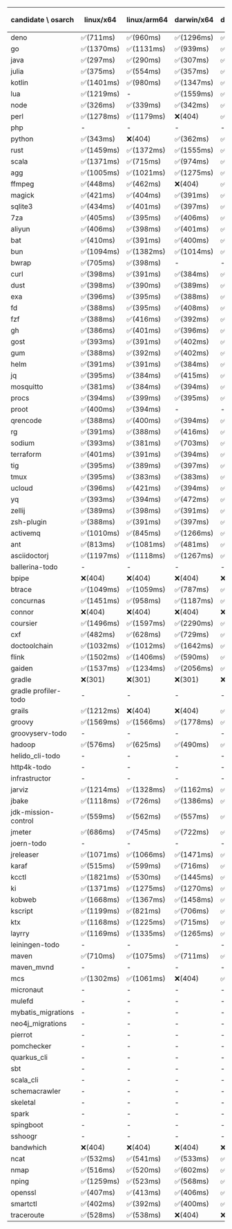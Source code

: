 | candidate \ osarch | linux/x64 | linux/arm64 | darwin/x64 | darwin/arm64 | win/x64 | 备注 |
| ------------------ | ----------- | ------------ | ---------- | --------- | ------- | ---- |
|deno | ✅(711ms) | ✅(960ms) | ✅(1296ms) | ✅(1138ms) | ✅(946ms) |
|go | ✅(1370ms) | ✅(1131ms) | ✅(939ms) | ✅(1184ms) | ✅(1183ms) |
|java | ✅(297ms) | ✅(290ms) | ✅(307ms) | ✅(296ms) | ✅(296ms) |
|julia | ✅(375ms) | ✅(554ms) | ✅(357ms) | ✅(358ms) | ❌(404)|
|kotlin | ✅(1401ms) | ✅(980ms) | ✅(1347ms) | ✅(1062ms) | ✅(1157ms) |
|lua | ✅(1219ms) | - | ✅(1559ms) | ✅(1231ms) | ✅(1228ms) |
|node | ✅(326ms) | ✅(339ms) | ✅(342ms) | ✅(321ms) | ✅(327ms) |
|perl | ✅(1278ms) | ✅(1179ms) | ❌(404)| ✅(1684ms) | ✅(1251ms) |
|php | - | - | - | - | - |
|python | ✅(343ms) | ❌(404)| ✅(362ms) | ✅(371ms) | ✅(344ms) |
|rust | ✅(1459ms) | ✅(1372ms) | ✅(1555ms) | ✅(1371ms) | ✅(1572ms) |
|scala | ✅(1371ms) | ✅(715ms) | ✅(974ms) | ✅(1170ms) | ✅(1079ms) |
|agg | ✅(1005ms) | ✅(1021ms) | ✅(1275ms) | ✅(996ms) | ✅(1013ms) |
|ffmpeg | ✅(448ms) | ✅(462ms) | ❌(404)| ✅(481ms) | ✅(528ms) |
|magick | ✅(421ms) | ✅(404ms) | ✅(391ms) | ✅(393ms) | ❌(404)|
|sqlite3 | ✅(434ms) | ✅(401ms) | ✅(397ms) | ✅(390ms) | ✅(404ms) |
|7za | ✅(405ms) | ✅(395ms) | ✅(406ms) | ✅(579ms) | ✅(687ms) |
|aliyun | ✅(406ms) | ✅(398ms) | ✅(401ms) | ✅(394ms) | ✅(398ms) |
|bat | ✅(410ms) | ✅(391ms) | ✅(400ms) | ✅(388ms) | ✅(395ms) |
|bun | ✅(1094ms) | ✅(1382ms) | ✅(1014ms) | ✅(1430ms) | ❌(404)|
|bwrap | ✅(705ms) | ✅(398ms) | - | - | - |
|curl | ✅(398ms) | ✅(391ms) | ✅(384ms) | ✅(407ms) | ✅(384ms) |
|dust | ✅(398ms) | ✅(390ms) | ✅(389ms) | ✅(411ms) | ✅(416ms) |
|exa | ✅(396ms) | ✅(395ms) | ✅(388ms) | ✅(403ms) | ✅(398ms) |
|fd | ✅(388ms) | ✅(395ms) | ✅(408ms) | ✅(383ms) | ✅(396ms) |
|fzf | ✅(388ms) | ✅(416ms) | ✅(392ms) | ✅(619ms) | ✅(402ms) |
|gh | ✅(386ms) | ✅(401ms) | ✅(396ms) | ✅(384ms) | ✅(384ms) |
|gost | ✅(393ms) | ✅(391ms) | ✅(402ms) | ✅(384ms) | ✅(386ms) |
|gum | ✅(388ms) | ✅(392ms) | ✅(402ms) | ✅(396ms) | ✅(389ms) |
|helm | ✅(391ms) | ✅(391ms) | ✅(384ms) | ✅(380ms) | ✅(384ms) |
|jq | ✅(395ms) | ✅(384ms) | ✅(415ms) | ✅(396ms) | ✅(669ms) |
|mosquitto | ✅(381ms) | ✅(384ms) | ✅(394ms) | ✅(408ms) | ✅(387ms) |
|procs | ✅(394ms) | ✅(399ms) | ✅(395ms) | ✅(388ms) | ✅(400ms) |
|proot | ✅(400ms) | ✅(394ms) | - | - | - |
|qrencode | ✅(388ms) | ✅(400ms) | ✅(394ms) | ✅(398ms) | ✅(406ms) |
|rg | ✅(391ms) | ✅(388ms) | ✅(416ms) | ✅(392ms) | ✅(399ms) |
|sodium | ✅(393ms) | ✅(381ms) | ✅(703ms) | ✅(498ms) | ✅(397ms) |
|terraform | ✅(401ms) | ✅(391ms) | ✅(394ms) | ✅(384ms) | ✅(412ms) |
|tig | ✅(395ms) | ✅(389ms) | ✅(397ms) | ✅(400ms) | ❌(404)|
|tmux | ✅(395ms) | ✅(383ms) | ✅(383ms) | ✅(388ms) | ✅(392ms) |
|ucloud | ✅(396ms) | ✅(421ms) | ✅(394ms) | ✅(390ms) | ✅(396ms) |
|yq | ✅(393ms) | ✅(394ms) | ✅(472ms) | ✅(753ms) | ✅(399ms) |
|zellij | ✅(389ms) | ✅(398ms) | ✅(391ms) | ✅(415ms) | ✅(387ms) |
|zsh-plugin | ✅(388ms) | ✅(391ms) | ✅(397ms) | ✅(397ms) | ✅(417ms) |
|activemq | ✅(1010ms) | ✅(845ms) | ✅(1266ms) | ✅(857ms) | ✅(1959ms) |
|ant | ✅(813ms) | ✅(1081ms) | ✅(481ms) | ✅(722ms) | ✅(514ms) |
|asciidoctorj | ✅(1197ms) | ✅(1118ms) | ✅(1267ms) | ✅(1263ms) | ✅(1212ms) |
|ballerina-todo | - | - | - | - | - |
|bpipe | ❌(404)| ❌(404)| ❌(404)| ❌(404)| ❌(404)|
|btrace | ✅(1049ms) | ✅(1059ms) | ✅(787ms) | ✅(688ms) | ✅(700ms) |
|concurnas | ✅(1451ms) | ✅(958ms) | ✅(1187ms) | ✅(1572ms) | ✅(1471ms) |
|connor | ❌(404)| ❌(404)| ❌(404)| ❌(404)| ❌(404)|
|coursier | ✅(1496ms) | ✅(1597ms) | ✅(2290ms) | ✅(1366ms) | ❌(404)|
|cxf | ✅(482ms) | ✅(628ms) | ✅(729ms) | ✅(732ms) | ✅(476ms) |
|doctoolchain | ✅(1032ms) | ✅(1012ms) | ✅(1642ms) | ✅(964ms) | ✅(1692ms) |
|flink | ✅(1502ms) | ✅(1406ms) | ✅(590ms) | ✅(768ms) | ✅(1717ms) |
|gaiden | ✅(1537ms) | ✅(1234ms) | ✅(2056ms) | ✅(763ms) | ✅(914ms) |
|gradle | ❌(301)| ❌(301)| ❌(301)| ❌(301)| ❌(301)|
|gradle profiler-todo | - | - | - | - | - |
|grails | ✅(1212ms) | ❌(404)| ❌(404)| ✅(1016ms) | ✅(1031ms) |
|groovy | ✅(1569ms) | ✅(1566ms) | ✅(1778ms) | ✅(1681ms) | ✅(1542ms) |
|groovyserv-todo | - | - | - | - | - |
|hadoop | ✅(576ms) | ✅(625ms) | ✅(490ms) | ✅(723ms) | ✅(709ms) |
|helido_cli-todo | - | - | - | - | - |
|http4k-todo | - | - | - | - | - |
|infrastructor | - | - | - | - | - |
|jarviz | ✅(1214ms) | ✅(1328ms) | ✅(1162ms) | ✅(1165ms) | ✅(1155ms) |
|jbake | ✅(1118ms) | ✅(726ms) | ✅(1386ms) | ✅(1258ms) | ✅(1060ms) |
|jdk-mission-control | ✅(559ms) | ✅(562ms) | ✅(557ms) | ✅(673ms) | ✅(632ms) |
|jmeter | ✅(686ms) | ✅(745ms) | ✅(722ms) | ✅(1893ms) | ✅(503ms) |
|joern-todo | - | - | - | - | - |
|jreleaser | ✅(1071ms) | ✅(1066ms) | ✅(1471ms) | ✅(1162ms) | ❌(404)|
|karaf | ✅(515ms) | ✅(599ms) | ✅(716ms) | ✅(639ms) | ✅(601ms) |
|kcctl | ✅(1821ms) | ✅(530ms) | ✅(1445ms) | ✅(509ms) | ✅(481ms) |
|ki | ✅(1371ms) | ✅(1275ms) | ✅(1270ms) | ✅(753ms) | ✅(1232ms) |
|kobweb | ✅(1668ms) | ✅(1367ms) | ✅(1458ms) | ✅(747ms) | ✅(1400ms) |
|kscript | ✅(1199ms) | ✅(821ms) | ✅(706ms) | ✅(1252ms) | ✅(1432ms) |
|ktx | ✅(1168ms) | ✅(1225ms) | ✅(715ms) | ✅(702ms) | ✅(685ms) |
|layrry | ✅(1169ms) | ✅(1335ms) | ✅(1265ms) | ✅(891ms) | ✅(1004ms) |
|leiningen-todo | - | - | - | - | - |
|maven | ✅(710ms) | ✅(1075ms) | ✅(711ms) | ✅(1839ms) | ✅(522ms) |
|maven_mvnd | - | - | - | - | - |
|mcs | ✅(1302ms) | ✅(1061ms) | ❌(404)| ✅(1291ms) | ✅(1141ms) |
|micronaut | - | - | - | - | - |
|mulefd | - | - | - | - | - |
|mybatis_migrations | - | - | - | - | - |
|neo4j_migrations | - | - | - | - | - |
|pierrot | - | - | - | - | - |
|pomchecker | - | - | - | - | - |
|quarkus_cli | - | - | - | - | - |
|sbt | - | - | - | - | - |
|scala_cli | - | - | - | - | - |
|schemacrawler | - | - | - | - | - |
|skeletal | - | - | - | - | - |
|spark | - | - | - | - | - |
|spingboot | - | - | - | - | - |
|sshoogr | - | - | - | - | - |
|bandwhich | ❌(404)| ❌(404)| ❌(404)| ❌(404)| ❌(404)|
|ncat | ✅(532ms) | ✅(541ms) | ✅(533ms) | ✅(535ms) | ❌(404)|
|nmap | ✅(516ms) | ✅(520ms) | ✅(602ms) | ✅(835ms) | ❌(404)|
|nping | ✅(1259ms) | ✅(523ms) | ✅(568ms) | ✅(559ms) | ❌(404)|
|openssl | ✅(407ms) | ✅(413ms) | ✅(406ms) | ✅(396ms) | ✅(399ms) |
|smartctl | ✅(402ms) | ✅(392ms) | ✅(400ms) | ✅(399ms) | ✅(394ms) |
|traceroute | ✅(528ms) | ✅(538ms) | ❌(404)| ❌(404)| ❌(404)|
